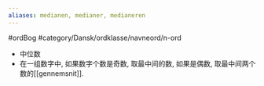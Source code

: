 ```yaml
---
aliases: medianen, medianer, medianeren
---
```

#ordBog #category/Dansk/ordklasse/navneord/n-ord 
- 中位数
- 在一组数字中, 如果数字个数是奇数, 取最中间的数, 如果是偶数, 取最中间两个数的[[gennemsnit]]. 
